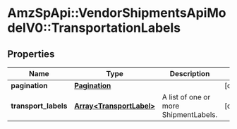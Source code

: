 # AmzSpApi::VendorShipmentsApiModelV0::TransportationLabels

## Properties
Name | Type | Description | Notes
------------ | ------------- | ------------- | -------------
**pagination** | [**Pagination**](Pagination.md) |  | [optional] 
**transport_labels** | [**Array&lt;TransportLabel&gt;**](TransportLabel.md) | A list of one or more ShipmentLabels. | [optional] 

